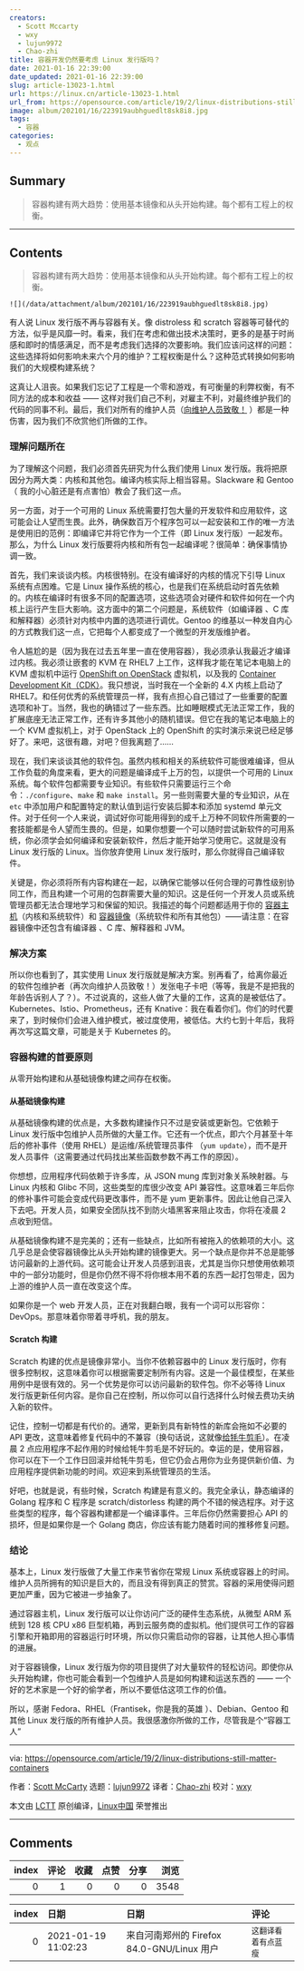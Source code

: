 ```yaml
---
creators:
  - Scott Mccarty
  - wxy
  - lujun9972
  - Chao-zhi
title: 容器开发仍然要考虑 Linux 发行版吗？
date: 2021-01-16 22:39:00
date_updated: 2021-01-16 22:39:00
slug: article-13023-1.html
url: https://linux.cn/article-13023-1.html
url_from: https://opensource.com/article/19/2/linux-distributions-still-matter-containers
image: album/202101/16/223919aubhguedlt8sk8i8.jpg
tags:
  - 容器
categories:
  - 观点
---
```


## Summary

> 容器构建有两大趋势：使用基本镜像和从头开始构建。每个都有工程上的权衡。

***

<!-- more -->

## Contents

> 
> 容器构建有两大趋势：使用基本镜像和从头开始构建。每个都有工程上的权衡。
> 
> 
> 

`![](/data/attachment/album/202101/16/223919aubhguedlt8sk8i8.jpg)`

有人说 Linux 发行版不再与容器有关。像 distroless 和 scratch 容器等可替代的方法，似乎是风靡一时。看来，我们在考虑和做出技术决策时，更多的是基于时尚感和即时的情感满足，而不是考虑我们选择的次要影响。我们应该问这样的问题：这些选择将如何影响未来六个月的维护？工程权衡是什么？这种范式转换如何影响我们的大规模构建系统？

这真让人沮丧。如果我们忘记了工程是一个零和游戏，有可衡量的利弊权衡，有不同方法的成本和收益 —— 这样对我们自己不利，对雇主不利，对最终维护我们的代码的同事不利。最后，我们对所有的维护人员（[向维护人员致敬！](https://aeon.co/essays/innovation-is-overvalued-maintenance-often-matters-more) ）都是一种伤害，因为我们不欣赏他们所做的工作。

### 理解问题所在

为了理解这个问题，我们必须首先研究为什么我们使用 Linux 发行版。我将把原因分为两大类：内核和其他包。编译内核实际上相当容易。Slackware 和 Gentoo（ 我的小心脏还是有点害怕）教会了我们这一点。

另一方面，对于一个可用的 Linux 系统需要打包大量的开发软件和应用软件，这可能会让人望而生畏。此外，确保数百万个程序包可以一起安装和工作的唯一方法是使用旧的范例：即编译它并将它作为一个工件（即 Linux 发行版）一起发布。那么，为什么 Linux 发行版要将内核和所有包一起编译呢？很简单：确保事情协调一致。

首先，我们来谈谈内核。内核很特别。在没有编译好的内核的情况下引导 Linux 系统有点困难。它是 Linux 操作系统的核心，也是我们在系统启动时首先依赖的。内核在编译时有很多不同的配置选项，这些选项会对硬件和软件如何在一个内核上运行产生巨大影响。这方面中的第二个问题是，系统软件（如编译器 、C 库和解释器）必须针对内核中内置的选项进行调优。Gentoo 的维基以一种发自内心的方式教我们这一点，它把每个人都变成了一个微型的开发版维护者。

令人尴尬的是（因为我在过去五年里一直在使用容器），我必须承认我最近才编译过内核。我必须让嵌套的 KVM 在 RHEL7 上工作，这样我才能在笔记本电脑上的 KVM 虚拟机中运行 [OpenShift on OpenStack](https://blog.openshift.com/openshift-on-openstack-delivering-applications-better-together/) 虚拟机，以及我的 [Container Development Kit（CDK）](https://developers.redhat.com/blog/2018/02/13/red-hat-cdk-nested-kvm/)。我只想说，当时我在一个全新的 4.X 内核上启动了 RHEL7。和任何优秀的系统管理员一样，我有点担心自己错过了一些重要的配置选项和补丁。当然，我也的确错过了一些东西。比如睡眠模式无法正常工作，我的扩展底座无法正常工作，还有许多其他小的随机错误。但它在我的笔记本电脑上的一个 KVM 虚拟机上，对于 OpenStack 上的 OpenShift 的实时演示来说已经足够好了。来吧，这很有趣，对吧？但我离题了……

现在，我们来谈谈其他的软件包。虽然内核和相关的系统软件可能很难编译，但从工作负载的角度来看，更大的问题是编译成千上万的包，以提供一个可用的 Linux 系统。每个软件包都需要专业知识。有些软件只需要运行三个命令：`./configure`、`make` 和 `make install`。另一些则需要大量的专业知识，从在 `etc` 中添加用户和配置特定的默认值到运行安装后脚本和添加 systemd 单元文件。对于任何一个人来说，调试好你可能用得到的成千上万种不同软件所需要的一套技能都是令人望而生畏的。但是，如果你想要一个可以随时尝试新软件的可用系统，你必须学会如何编译和安装新软件，然后才能开始学习使用它。这就是没有 Linux 发行版的 Linux。当你放弃使用 Linux 发行版时，那么你就得自己编译软件。

关键是，你必须将所有内容构建在一起，以确保它能够以任何合理的可靠性级别协同工作，而且构建一个可用的包群需要大量的知识。这是任何一个开发人员或系统管理员都无法合理地学习和保留的知识。我描述的每个问题都适用于你的 [容器主机](https://developers.redhat.com/blog/2018/02/22/container-terminology-practical-introduction/#h.8tyd9p17othl)（内核和系统软件）和 [容器镜像](https://developers.redhat.com/blog/2018/02/22/container-terminology-practical-introduction/#h.dqlu6589ootw)（系统软件和所有其他包）——请注意：在容器镜像中还包含有编译器 、C 库、解释器和 JVM。

### 解决方案

所以你也看到了，其实使用 Linux 发行版就是解决方案。别再看了，给离你最近的软件包维护者（再次向维护人员致敬！）发张电子卡吧（等等，我是不是把我的年龄告诉别人了？）。不过说真的，这些人做了大量的工作，这真的是被低估了。Kubernetes、Istio、Prometheus，还有 Knative：我在看着你们。你们的时代要来了，到时候你们会进入维护模式，被过度使用，被低估。大约七到十年后，我将再次写这篇文章，可能是关于 Kubernetes 的。

### 容器构建的首要原则

从零开始构建和从基础镜像构建之间存在权衡。

#### 从基础镜像构建

从基础镜像构建的优点是，大多数构建操作只不过是安装或更新包。它依赖于 Linux 发行版中包维护人员所做的大量工作。它还有一个优点，即六个月甚至十年后的修补事件（使用 RHEL）是运维/系统管理员事件 （`yum update`），而不是开发人员事件（这需要通过代码找出某些函数参数不再工作的原因）。

你想想，应用程序代码依赖于许多库，从 JSON mung 库到对象关系映射器。与 Linux 内核和 Glibc 不同，这些类型的库很少改变 API 兼容性。这意味着三年后你的修补事件可能会变成代码更改事件，而不是 yum 更新事件。因此让他自己深入下去吧。开发人员，如果安全团队找不到防火墙黑客来阻止攻击，你将在凌晨 2 点收到短信。

从基础镜像构建不是完美的；还有一些缺点，比如所有被拖入的依赖项的大小。这几乎总是会使容器镜像比从头开始构建的镜像更大。另一个缺点是你并不总是能够访问最新的上游代码。这可能会让开发人员感到沮丧，尤其是当你只想使用依赖项中的一部分功能时，但是你仍然不得不将你根本用不着的东西一起打包带走，因为上游的维护人员一直在改变这个库。

如果你是一个 web 开发人员，正在对我翻白眼，我有一个词可以形容你：DevOps。那意味着你带着寻呼机，我的朋友。

#### Scratch 构建

Scratch 构建的优点是镜像非常小。当你不依赖容器中的 Linux 发行版时，你有很多控制权，这意味着你可以根据需要定制所有内容。这是一个最佳模型，在某些用例中是很有效的。另一个优势是你可以访问最新的软件包。你不必等待 Linux 发行版更新任何内容。是你自己在控制，所以你可以自行选择什么时候去费功夫纳入新的软件。

记住，控制一切都是有代价的。通常，更新到具有新特性的新库会拖如不必要的 API 更改，这意味着修复代码中的不兼容（换句话说，这就像[给牦牛剪毛](https://en.wiktionary.org/wiki/yak_shaving)）。在凌晨 2 点应用程序不起作用的时候给牦牛剪毛是不好玩的。幸运的是，使用容器，你可以在下一个工作日回滚并给牦牛剪毛，但它仍会占用你为业务提供新价值、为应用程序提供新功能的时间。欢迎来到系统管理员的生活。

好吧，也就是说，有些时候，Scratch 构建是有意义的。我完全承认，静态编译的 Golang 程序和 C 程序是 scratch/distorless 构建的两个不错的候选程序。对于这些类型的程序，每个容器构建都是一个编译事件。三年后你仍然需要担心 API 的损坏，但是如果你是一个 Golang 商店，你应该有能力随着时间的推移修复问题。

### 结论

基本上，Linux 发行版做了大量工作来节省你在常规 Linux 系统或容器上的时间。维护人员所拥有的知识是巨大的，而且没有得到真正的赞赏。容器的采用使得问题更加严重，因为它被进一步抽象了。

通过容器主机，Linux 发行版可以让你访问广泛的硬件生态系统，从微型 ARM 系统到 128 核 CPU x86 巨型机箱，再到云服务商的虚拟机。他们提供可工作的容器引擎和开箱即用的容器运行时环境，所以你只需启动你的容器，让其他人担心事情的进展。

对于容器镜像，Linux 发行版为你的项目提供了对大量软件的轻松访问。即使你从头开始构建，你也可能会看到一个包维护人员是如何构建和运送东西的 —— 一个好的艺术家是一个好的偷学者，所以不要低估这项工作的价值。

所以，感谢 Fedora、RHEL（Frantisek，你是我的英雄 ）、Debian、Gentoo 和其他 Linux 发行版的所有维护人员。我很感激你所做的工作，尽管我是个“容器工人”

---

via: <https://opensource.com/article/19/2/linux-distributions-still-matter-containers>

作者：[Scott McCarty](https://opensource.com/users/fatherlinux) 选题：[lujun9972](https://github.com/lujun9972) 译者：[Chao-zhi](https://github.com/Chao-zhi) 校对：[wxy](https://github.com/wxy)

本文由 [LCTT](https://github.com/LCTT/TranslateProject) 原创编译，[Linux中国](https://linux.cn/) 荣誉推出

***

## Comments


|   index |   评论 |   收藏 |   点赞 |   分享 |   浏览 |
|--------:|-------:|-------:|-------:|-------:|-------:|
|       0 |      1 |      0 |      0 |      0 |   3548 |

|   index | 日期                | 日期                                       | 评论                 |
|--------:|:--------------------|:-------------------------------------------|:---------------------|
|       0 | 2021-01-19 11:02:23 | 来自河南郑州的 Firefox 84.0-GNU/Linux 用户 | `这翻译看着有点蓝瘦` |
